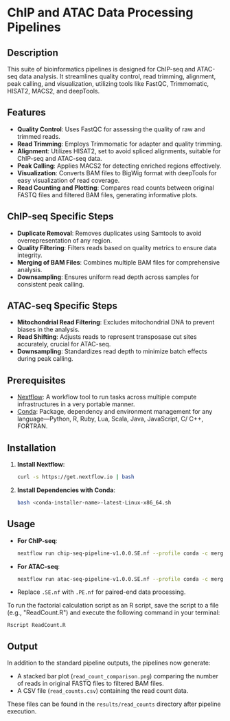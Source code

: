 # ChIP and ATAC Data Processing Pipelines

## Description
This suite of bioinformatics pipelines is designed for ChIP-seq and ATAC-seq data analysis. It streamlines quality control, read trimming, alignment, peak calling, and visualization, utilizing tools like FastQC, Trimmomatic, HISAT2, MACS2, and deepTools.

## Features
- **Quality Control**: Uses FastQC for assessing the quality of raw and trimmed reads.
- **Read Trimming**: Employs Trimmomatic for adapter and quality trimming.
- **Alignment**: Utilizes HISAT2, set to avoid spliced alignments, suitable for ChIP-seq and ATAC-seq data.
- **Peak Calling**: Applies MACS2 for detecting enriched regions effectively.
- **Visualization**: Converts BAM files to BigWig format with deepTools for easy visualization of read coverage.
- **Read Counting and Plotting**: Compares read counts between original FASTQ files and filtered BAM files, generating informative plots.

## ChIP-seq Specific Steps
- **Duplicate Removal**: Removes duplicates using Samtools to avoid overrepresentation of any region.
- **Quality Filtering**: Filters reads based on quality metrics to ensure data integrity.
- **Merging of BAM Files**: Combines multiple BAM files for comprehensive analysis.
- **Downsampling**: Ensures uniform read depth across samples for consistent peak calling.

## ATAC-seq Specific Steps
- **Mitochondrial Read Filtering**: Excludes mitochondrial DNA to prevent biases in the analysis.
- **Read Shifting**: Adjusts reads to represent transposase cut sites accurately, crucial for ATAC-seq.
- **Downsampling**: Standardizes read depth to minimize batch effects during peak calling.

## Prerequisites
- [Nextflow](https://www.nextflow.io/): A workflow tool to run tasks across multiple compute infrastructures in a very portable manner.
- [Conda](https://docs.conda.io/en/latest/): Package, dependency and environment management for any language—Python, R, Ruby, Lua, Scala, Java, JavaScript, C/ C++, FORTRAN.

## Installation
1. **Install Nextflow**:
   ```bash
   curl -s https://get.nextflow.io | bash
   ```
2. **Install Dependencies with Conda**:
   ```bash
   bash <conda-installer-name>-latest-Linux-x86_64.sh
   ```

## Usage
- **For ChIP-seq**:
  ```bash
  nextflow run chip-seq-pipeline-v1.0.0.SE.nf --profile conda -c merge.config
  ```
- **For ATAC-seq**:
  ```bash
  nextflow run atac-seq-pipeline-v1.0.0.SE.nf --profile conda -c merge.config
  ```
- Replace `.SE.nf` with `.PE.nf` for paired-end data processing.

To run the factorial calculation script as an R script, save the script to a file (e.g., "ReadCount.R") and execute the following command in your terminal:

```
Rscript ReadCount.R
```

## Output
In addition to the standard pipeline outputs, the pipelines now generate:
- A stacked bar plot (`read_count_comparison.png`) comparing the number of reads in original FASTQ files to filtered BAM files.
- A CSV file (`read_counts.csv`) containing the read count data.

These files can be found in the `results/read_counts` directory after pipeline execution.
```

